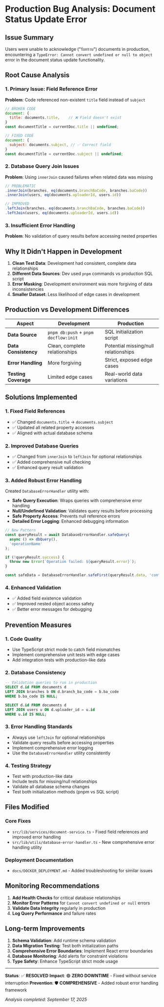 # Production Bug Analysis: Document Status Update Error

## **Issue Summary**

Users were unable to acknowledge ("รับทราบ") documents in production, encountering a `TypeError: Cannot convert undefined or null to object` error in the document status update functionality.

## **Root Cause Analysis**

### **1. Primary Issue: Field Reference Error**

**Problem**: Code referenced non-existent `title` field instead of `subject`

```javascript
// BROKEN CODE
document: {
  title: documents.title,    // ❌ Field doesn't exist
}
const documentTitle = currentDoc.title || undefined;

// FIXED CODE
document: {
  subject: documents.subject, // ✅ Correct field
}
const documentTitle = currentDoc.subject || undefined;
```

### **2. Database Query Join Issues**

**Problem**: Using `innerJoin` caused failures when related data was missing

```javascript
// PROBLEMATIC
.innerJoin(branches, eq(documents.branchBaCode, branches.baCode))
.innerJoin(users, eq(documents.uploaderId, users.id))

// IMPROVED
.leftJoin(branches, eq(documents.branchBaCode, branches.baCode))
.leftJoin(users, eq(documents.uploaderId, users.id))
```

### **3. Insufficient Error Handling**

**Problem**: No validation of query results before accessing nested properties

## **Why It Didn't Happen in Development**

1. **Clean Test Data**: Development had consistent, complete data relationships
2. **Different Data Sources**: Dev used `pnpm` commands vs production SQL script
3. **Error Masking**: Development environment was more forgiving of data inconsistencies
4. **Smaller Dataset**: Less likelihood of edge cases in development

## **Production vs Development Differences**

| Aspect | Development | Production |
|--------|-------------|------------|
| **Data Source** | `pnpm db:push` + `pnpm docflow:init` | SQL initialization script |
| **Data Consistency** | Clean, complete relationships | Potential missing/null relationships |
| **Error Handling** | More forgiving | Strict, exposed edge cases |
| **Testing Coverage** | Limited edge cases | Real-world data variations |

## **Solutions Implemented**

### **1. Fixed Field References**
- ✅ Changed `documents.title` → `documents.subject`
- ✅ Updated all related property accesses
- ✅ Aligned with actual database schema

### **2. Improved Database Queries**
- ✅ Changed from `innerJoin` to `leftJoin` for optional relationships
- ✅ Added comprehensive null checking
- ✅ Enhanced query result validation

### **3. Added Robust Error Handling**

Created `DatabaseErrorHandler` utility with:
- **Safe Query Execution**: Wraps queries with comprehensive error handling
- **Null/Undefined Validation**: Validates query results before processing
- **Safe Property Access**: Prevents null reference errors
- **Detailed Error Logging**: Enhanced debugging information

```javascript
// New Pattern
const queryResult = await DatabaseErrorHandler.safeQuery(
  async () => dbQuery(),
  'operationName'
);

if (!queryResult.success) {
  throw new Error(`Operation failed: ${queryResult.error}`);
}

const safeData = DatabaseErrorHandler.safeFirst(queryResult.data, 'context');
```

### **4. Enhanced Validation**
- ✅ Added field existence validation
- ✅ Improved nested object access safety
- ✅ Better error messages for debugging

## **Prevention Measures**

### **1. Code Quality**
- Use TypeScript strict mode to catch field mismatches
- Implement comprehensive unit tests with edge cases
- Add integration tests with production-like data

### **2. Database Consistency**
```sql
-- Validation queries to run in production
SELECT d.id FROM documents d
LEFT JOIN branches b ON d.branch_ba_code = b.ba_code
WHERE b.ba_code IS NULL;

SELECT d.id FROM documents d
LEFT JOIN users u ON d.uploader_id = u.id
WHERE u.id IS NULL;
```

### **3. Error Handling Standards**
- Always use `leftJoin` for optional relationships
- Validate query results before accessing properties
- Implement comprehensive error logging
- Use the `DatabaseErrorHandler` utility consistently

### **4. Testing Strategy**
- Test with production-like data
- Include tests for missing/null relationships
- Validate all database schema changes
- Test both initialization methods (pnpm vs SQL script)

## **Files Modified**

### **Core Fixes**
- `src/lib/services/document-service.ts` - Fixed field references and improved error handling
- `src/lib/utils/database-error-handler.ts` - New comprehensive error handling utility

### **Deployment Documentation**
- `docs/DOCKER_DEPLOYMENT.md` - Added troubleshooting for similar issues

## **Monitoring Recommendations**

1. **Add Health Checks** for critical database relationships
2. **Monitor Error Patterns** for `Cannot convert undefined or null` errors
3. **Validate Data Integrity** regularly in production
4. **Log Query Performance** and failure rates

## **Long-term Improvements**

1. **Schema Validation**: Add runtime schema validation
2. **Data Migration Testing**: Test both initialization paths
3. **Comprehensive Error Boundaries**: Implement React error boundaries
4. **Database Monitoring**: Add alerts for constraint violations
5. **Type Safety**: Enhance TypeScript strict mode usage

---

**Status**: ✅ **RESOLVED**
**Impact**: 🟢 **ZERO DOWNTIME** - Fixed without service interruption
**Prevention**: 🛡️ **COMPREHENSIVE** - Added robust error handling framework

*Analysis completed: September 17, 2025*